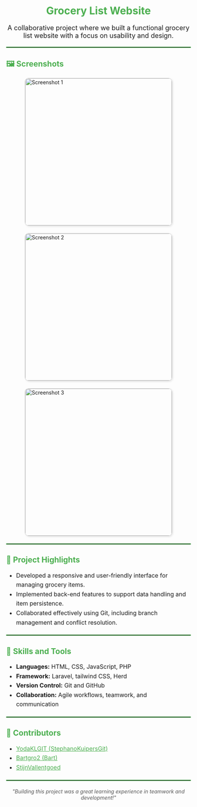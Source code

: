 <h1 style="text-align: center; color: #4CAF50;">Grocery List Website</h1>

<p style="text-align: center; font-size: 18px;">
   A collaborative project where we built a functional grocery list website with a focus on usability and design.
</p>

<hr style="border: 1px solid #4CAF50; margin: 20px 0;" />

<h2 style="color: #4CAF50;">🖼️ Screenshots</h2>
<div style="display: flex; justify-content: center; flex-wrap: wrap; gap: 20px;">
   <img src="https://github.com/user-attachments/assets/d40b8513-5844-4dbc-9fcc-c8e5ed82e3a8" alt="Screenshot 1" style="width: 400px; border: 1px solid #ccc; border-radius: 10px; box-shadow: 2px 2px 5px rgba(0, 0, 0, 0.1);" />
   <img src="https://github.com/user-attachments/assets/c2a80c57-ff22-4767-9ffd-3a1d0ad20918" alt="Screenshot 2" style="width: 400px; border: 1px solid #ccc; border-radius: 10px; box-shadow: 2px 2px 5px rgba(0, 0, 0, 0.1);" />
   <img src="https://github.com/user-attachments/assets/9d836d3d-8414-4237-9435-8e09ab5fc0b8" alt="Screenshot 3" style="width: 400px; border: 1px solid #ccc; border-radius: 10px; box-shadow: 2px 2px 5px rgba(0, 0, 0, 0.1);" />
</div>

<hr style="border: 1px solid #4CAF50; margin: 20px 0;" />

<h2 style="color: #4CAF50;">📌 Project Highlights</h2>
<ul style="font-size: 16px; line-height: 1.6;">
   <li>Developed a responsive and user-friendly interface for managing grocery items.</li>
   <li>Implemented back-end features to support data handling and item persistence.</li>
   <li>Collaborated effectively using Git, including branch management and conflict resolution.</li>
</ul>

<hr style="border: 1px solid #4CAF50; margin: 20px 0;" />

<h2 style="color: #4CAF50;">🚀 Skills and Tools</h2>
<ul style="font-size: 16px; line-height: 1.6;">
   <li><strong>Languages:</strong> HTML, CSS, JavaScript, PHP</li>
   <li><strong>Framework:</strong> Laravel, tailwind CSS, Herd</li>
   <li><strong>Version Control:</strong> Git and GitHub</li>
   <li><strong>Collaboration:</strong> Agile workflows, teamwork, and communication</li>
</ul>

<hr style="border: 1px solid #4CAF50; margin: 20px 0;" />

<h2 style="color: #4CAF50;">🤝 Contributors</h2>
<ul style="font-size: 16px; line-height: 1.6;">
   <li><a href="https://github.com/YodaKLGIT" target="_blank" style="color: #4CAF50;">YodaKLGIT (StephanoKuipersGit)</a></li>
   <li><a href="https://github.com/Bartgro2" target="_blank" style="color: #4CAF50;">Bartgro2 (Bart)</a></li>
   <li><a href="https://github.com/StijnVallentgoed" target="_blank" style="color: #4CAF50;">StijnVallentgoed</a></li>
</ul>

<hr style="border: 1px solid #4CAF50; margin: 20px 0;" />

<p style="text-align: center; font-style: italic; color: #555;">
   "Building this project was a great learning experience in teamwork and development!"
</p>
